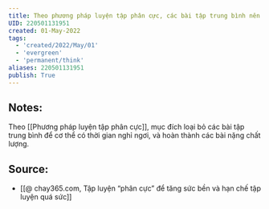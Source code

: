 ```yaml
---
title: Theo phương pháp luyện tập phân cực, các bài tập trung bình nên được loại bỏ để cơ thể có thời gian nghỉ ngơi luyện tập các bài nặng
UID: 220501131951
created: 01-May-2022
tags:
  - 'created/2022/May/01'
  - 'evergreen'
  - 'permanent/think'
aliases: 220501131951
publish: True
---
```

## Notes:
Theo [[Phương pháp luyện tập phân cực]], mục đích loại bỏ các bài tập trung bình để cơ thể có thời gian nghỉ ngơi, và hoàn thành các bài nặng chất lượng.

## Source:
- [[@ chay365.com, Tập luyện “phân cực” để tăng sức bền và hạn chế tập luyện quá sức]]

